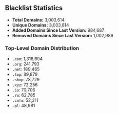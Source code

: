 ## Blacklist Statistics

- **Total Domains:** 3,003,614
- **Unique Domains:** 3,003,614
- **Added Domains Since Last Version:** 984,687
- **Removed Domains Since Last Version:** 1,002,989

### Top-Level Domain Distribution

-  `.com`: 1,318,604
-  `.org`: 241,793
-  `.net`: 189,465
-  `.top`: 89,879
-  `.shop`: 73,729
-  `.xyz`: 72,256
-  `.io`: 70,706
-  `.ru`: 62,785
-  `.info`: 52,311
-  `.pl`: 48,981
